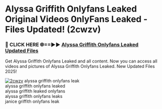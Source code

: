 # Alyssa Griffith Onlyfans Leaked Original Videos 0nlyFans Leaked - Files Updated! (2cwzv)

<h3>🔴 CLICK HERE 🌐==►► <a href="https://tinyurl.com/ms9xzufz" rel="nofollow">Alyssa Griffith Onlyfans Leaked Updated Files</a></h3>

Get Alyssa Griffith Onlyfans Leaked and all content. Now you can access all videos and pictures of Alyssa Griffith Onlyfans Leaked. New Updated Files 2025!

[![2cwzv](https://i.imgur.com/ppqm5kG.gif)](https://tinyurl.com/ms9xzufz)
alyssa griffith onlyfans leak<br>
alyssa griffith onlyfans leaked<br>
alyssa griffith leaked onlyfans<br>
alyssa griffith onlyfans leaks<br>
janice griffith onlyfans leak